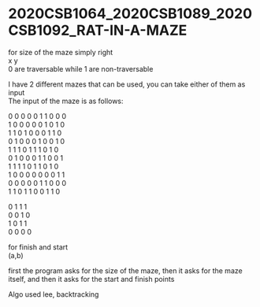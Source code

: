 # 2020CSB1064_2020CSB1089_2020CSB1092_RAT-IN-A-MAZE<br />

for size of the maze simply right <br/>
x y<br/>
0 are traversable while 1 are non-traversable<br/>

I have 2 different mazes that can be used, you can take either of them as input<br/>
The input of the maze is as follows:<br/>

0 0 0 0 0 1 1 0 0 0<br/>
1 0 0 0 0 0 1 0 1 0<br/>
1 1 0 1 0 0 0 1 1 0<br/>
0 1 0 0 0 1 0 0 1 0<br/>
1 1 1 0 1 1 1 0 1 0<br/>
0 1 0 0 0 1 1 0 0 1<br/>
1 1 1 1 0 1 1 0 1 0<br/>
1 0 0 0 0 0 0 0 1 1<br/>
0 0 0 0 0 1 1 0 0 0<br/>
1 1 0 1 1 0 0 1 1 0<br/>

0 1 1 1<br/>
0 0 1 0<br/>
1 0 1 1<br/>
0 0 0 0<br/>

for finish and start<br/>
(a,b)<br/>

first the program asks for the size of the maze, then it asks for the maze itself, and then it asks for the start and finish points

Algo used lee, backtracking
